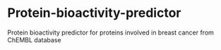# Protein-bioactivity-predictor
Protein bioactivity predictor for proteins involved in breast cancer from ChEMBL database

